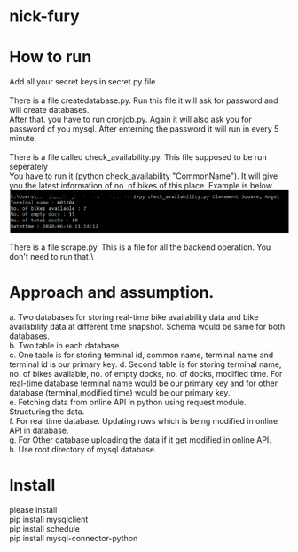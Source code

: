 # nick-fury

# How to run
Add all your secret keys in secret.py file\
\
There is a file createdatabase.py. Run this file it will ask for password and will create databases.\
After that. you have to run cronjob.py. Again it will also ask you for password of you mysql. After enterning the password it will run in every 5 minute.\
\
There is a file called check_availability.py. This file supposed to be run seperately\
You have to run it (python check_availability "CommonName"). It will give you the latest information of no. of bikes of this place. Example is below.\
![](images/screenshot.png)

There is a file scrape.py. This is a file for all the backend operation. You don't need to run that.\

# Approach and assumption.
a. Two databases for storing real-time bike availability data and bike availability data at different time snapshot. Schema would be same for both databases.\
b. Two table in each database\
c. One table is for storing terminal id, common name, terminal name and terminal id is our primary key.
d. Second table is for storing terminal name, no. of bikes available, no. of empty docks, no. of docks, modified time. For real-time database terminal name would be our primary key and for other database (terminal,modified time) would be our primary key.\
e. Fetching data from online API in python using request module. Structuring the data.\
f. For real time database. Updating rows which is being modified in online API in database.\
g. For Other database uploading the data if it get modified in online API.\
h. Use root directory of mysql database.

# Install
please install\
pip install mysqlclient\
pip install schedule\
pip install mysql-connector-python
